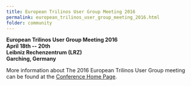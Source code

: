 ```yaml
---
title: European Trilinos User Group Meeting 2016
permalink: european_trilinos_user_group_meeting_2016.html
folder: community
---
```


**European Trilinos User Group Meeting 2016**  
**April 18th -- 20th**  
**Leibniz Rechenzentrum (LRZ)**  
**Garching, Germany**

More information about The 2016 European Trilinos User Group meeting can be found at the 
[Conference Home Page](https://www.mhpc.mw.tum.de/index.php?id=38).
